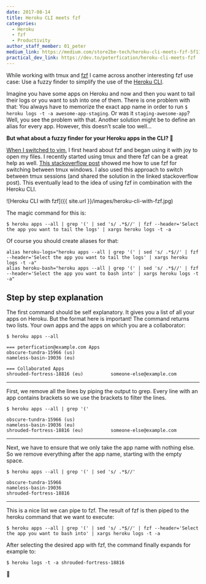 ```yaml
---
date: 2017-08-14
title: Heroku CLI meets fzf
categories:
  - Heroku
  - fzf
  - Productivity
author_staff_member: 01_peter
medium_link: https://medium.com/store2be-tech/heroku-cli-meets-fzf-5f11b5037aa
practical_dev_link: https://dev.to/peterfication/heroku-cli-meets-fzf
---
```


While working with tmux and [fzf](https://github.com/junegunn/fzf) I came across another interesting fzf use case: Use a fuzzy finder to simplify the use of the [Heroku CLI](https://devcenter.heroku.com/articles/heroku-cli).

Imagine you have some apps on Heroku and now and then you want to tail their logs or you want to ssh into one of them. There is one problem with that: You always have to memorize the exact app name in order to run `$ heroku logs -t -a awesome-app-staging`. Or was it `staging-awesome-app`? Well, you see the problem with that. Another solution might be to define an alias for every app. However, this doesn’t scale too well…

**But what about a fuzzy finder for your Heroku apps in the CLI? 🤖**

[When I switched to vim](/vim/2017/04/18/finally-switching-to-vim/), I first heard about fzf and began using it with joy to open my files. I recently started using tmux and there fzf can be a great help as well. [This stackoverflow post](https://stackoverflow.com/questions/37730996/tmux-script-for-fast-window-switching-with-fzf-tmux-gives-me-the-wrong-options) showed me how to use fzf for switching between tmux windows. I also used this approach to switch between tmux sessions (and shared the solution in the linked stackoverflow post). This eventually lead to the idea of using fzf in combination with the Heroku CLI.

![Heroku CLI with fzf]({{ site.url }}/images/heroku-cli-with-fzf.jpg)

The magic command for this is:

```
$ heroku apps --all | grep '(' | sed 's/ .*$//' | fzf --header='Select the app you want to tail the logs' | xargs heroku logs -t -a
```

Of course you should create aliases for that:

```
alias heroku-logs="heroku apps --all | grep '(' | sed 's/ .*$//' | fzf --header='Select the app you want to tail the logs' | xargs heroku logs -t -a"
alias heroku-bash="heroku apps --all | grep '(' | sed 's/ .*$//' | fzf --header='Select the app you want to bash into' | xargs heroku logs -t -a"
```

## Step by step explanation

The first command should be self explanatory. It gives you a list of all your apps on Heroku. But the format here is important! The command returns two lists. Your own apps and the apps on which you are a collaborator:

```
$ heroku apps --all

=== peterfication@example.com Apps
obscure-tundra-15966 (us)
nameless-basin-19036 (eu)

=== Collaborated Apps
shrouded-fortress-18816 (eu)          someone-else@example.com

```

---

First, we remove all the lines by piping the output to grep. Every line with an app contains brackets so we use the brackets to filter the lines.

```
$ heroku apps --all | grep '('

obscure-tundra-15966 (us)
nameless-basin-19036 (eu)
shrouded-fortress-18816 (eu)          someone-else@example.com
```

---

Next, we have to ensure that we only take the app name with nothing else. So we remove everything after the app name, starting with the empty space.

```
$ heroku apps --all | grep '(' | sed 's/ .*$//'

obscure-tundra-15966
nameless-basin-19036
shrouded-fortress-18816
```

---

This is a nice list we can pipe to fzf. The result of fzf is then piped to the heroku command that we want to execute:

```
$ heroku apps --all | grep '(' | sed 's/ .*$//' | fzf --header='Select the app you want to bash into' | xargs heroku logs -t -a
```

After selecting the desired app with fzf, the command finally expands for example to:

```
$ heroku logs -t -a shrouded-fortress-18816
```

💪

